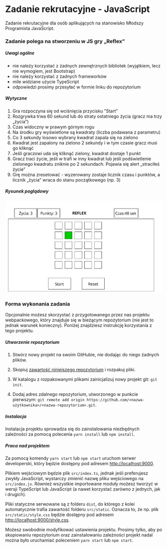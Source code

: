 # Zadanie rekrutacyjne - JavaScript

Zadanie rekrutacyjne dla osób aplikujących na stanowisko Młodszy Programista JavaScript.

### Zadanie polega na stworzeniu  w JS gry „Reflex”

##### Uwagi ogólne
- nie należy korzystać z żadnych zewnętrznych bibliotek (wyjątkiem, lecz nie wymogiem, jest Bootstrap)
- nie należy korzystać z żadnych frameworków
- mile widziane użycie TypeScript
- odpowiedzi prosimy przesyłać w formie linku do repozytorium


##### Wytyczne
1)    Gra rozpoczyna się od wciśnięcia przycisku ”Start”
2)    Rozgrywka trwa 60 sekund lub do straty ostatniego życia (gracz ma trzy „życia”)
3)    Czas widoczny w prawym górnym rogu
4)    Na środku gry wyświetlone są kwadraty (liczba podawana z parametru)
5)    Co 3 sekundy losowo wybrany kwadrat zapala się na zielono
6)    Kwadrat jest zapalony na zielono 2 sekundy i w tym czasie gracz musi go kliknąć
7)    Jeśli graczowi uda się kliknąć zielony, kwadrat dostaje 1 punkt
8)    Gracz traci życie, jeśli w trafi w inny kwadrat lub jeśli podświetlenie zielonego kwadratu zniknie po  2 sekundach. Pojawia się alert „straciłeś życie”
9)    Grę można zresetować - wyzerowany zostaje licznik czasu i punktów, a licznik „życia” wraca do stanu początkowego (np. 3)

##### Rysunek poglądowy
![](./img/makieta_rekrutacja.png)

### Forma wykonania zadania

Opcjonalnie możesz skorzystać z przygotowanego przez nas projektu webpackowego, który znajduje się w bieżącym repozytorium (nie jest to jednak warunek konieczny). Poniżej znajdziesz instrukcję korzystania z tego projektu.

##### Utworzenie repozytorium

1. Stwórz nowy projekt na swoim GitHubie, nie dodając do niego żadnych plików.

2. Skopiuj [zawartość niniejszego repozytorium](https://gitlab.gwo.pl/recruitment/zadanie-rekrutacyjne---javascript/-/archive/master/zadanie-rekrutacyjne---javascript-master.zip) i rozpakuj pliki.

3. W katalogu z rozpakowanymi plikami zainicjalizuj nowy projekt git: `git init`.

4. Dodaj adres zdalnego repozytorium, utworzonego w punkcie pierwszym: `git remote add origin https://github.com/<nazwa-użytkownika>/<nazwa-repozytorium>.git`.

##### Instalacja

Instalacja projektu sprowadza się do zainstalowania niezbędnych zależności za pomocą polecenia `yarn install` lub `npm install`.

##### Praca nad projektem

Za pomocą komendy `yarn start` lub `npm start` uruchom serwer developerski, który będzie dostępny pod adresem [http://localhost:9000](http://localhost:9000).

Plikiem wejściowym będzie plik `src/index.ts`, jednak jeśli preferujesz zwykły JavaScript, wystarczy zmienić nazwę pliku wejściowego na `src/index.js`. Również wszystkie importowane moduły możesz tworzyć w wersji TypeScript lub JavaScript (a nawet korzystać zarówno z jednych, jak i drugich).

Pliki statyczne serwowane są z folderu `dist`, do którego z kolei automatycznie trafia zawartość folderu `src/static`. Oznacza to, że np. plik `src/static/style.css` będzie dostępny pod adresem [http://localhost:9000/style.css](http://localhost:9000/style.css).

Możesz swobodnie modyfikować ustawienia projektu. Prosimy tylko, aby po skopiowaniu repozytorium oraz zainstalowaniu zależności projekt nadal można było uruchamiać poleceniem `yarn start` lub `npm start`.